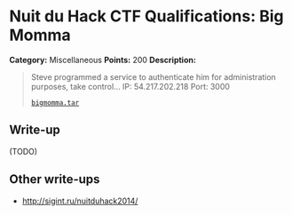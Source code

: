 # Nuit du Hack CTF Qualifications: Big Momma

**Category:** Miscellaneous
**Points:** 200
**Description:**

> Steve programmed a service to authenticate him for administration purposes, take control... IP: 54.217.202.218 Port: 3000
>
> [`bigmomma.tar`](bigmomma.tar)

## Write-up

(TODO)

## Other write-ups

* <http://sigint.ru/nuitduhack2014/>
